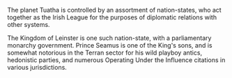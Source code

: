 The planet Tuatha is controlled by an assortment of nation-states, who act together as the Irish League for the purposes of diplomatic relations with other systems.

The Kingdom of Leinster is one such nation-state, with a parliamentary monarchy government. Prince Seamus is one of the King's sons, and is somewhat notorious in the Terran sector for his wild playboy antics, hedonistic parties, and numerous Operating Under the Influence citations in various jurisdictions.
